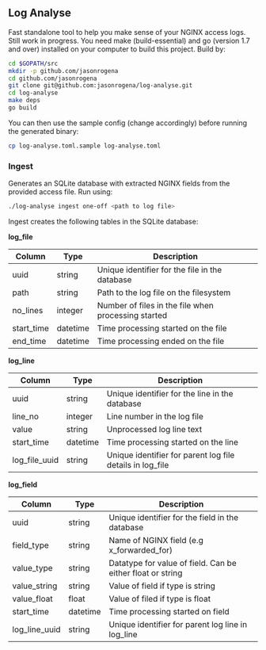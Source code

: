 ## Log Analyse

Fast standalone tool to help you make sense of your NGINX access logs. Still work in progress. You need make (build-essential) and go (version 1.7 and over) installed on your computer to build this project. Build by:

```sh
cd $GOPATH/src
mkdir -p github.com/jasonrogena
cd github.com/jasonrogena
git clone git@github.com:jasonrogena/log-analyse.git
cd log-analyse
make deps
go build
```

You can then use the sample config (change accordingly) before running the generated binary:

```sh
cp log-analyse.toml.sample log-analyse.toml
```

### Ingest

Generates an SQLite database with extracted NGINX fields from the provided access file. Run using:

```sh
./log-analyse ingest one-off <path to log file>
```

Ingest creates the following tables in the SQLite database:

**log_file**

Column | Type | Description |
--- |--- |--- |
uuid | string | Unique identifier for the file in the database |
path | string | Path to the log file on the filesystem |
no_lines | integer | Number of files in the file when processing started |
start_time | datetime	| Time processing started on the file |
end_time | datetime | Time processing ended on the file |

**log_line**

Column | Type | Description |
--- |--- |--- |
uuid | string | Unique identifier for the line in the database |
line_no | integer | Line number in the log file |
value | string | Unprocessed log line text |
start_time | datetime	| Time processing started on the line |
log_file_uuid	| string | Unique identifier for parent log file details in log_file |

**log_field**

Column | Type | Description |
--- |--- |--- |
uuid | string | Unique identifier for the field in the database |
field_type | string | Name of NGINX field (e.g x_forwarded_for) |
value_type | string | Datatype for value of field. Can be either float or string |
value_string | string | Value of field if type is string |
value_float | float | Value of filed if type is float |
start_time | datetime | Time processing started on field |
log_line_uuid | string | Unique identifier for parent log line in log_line |
